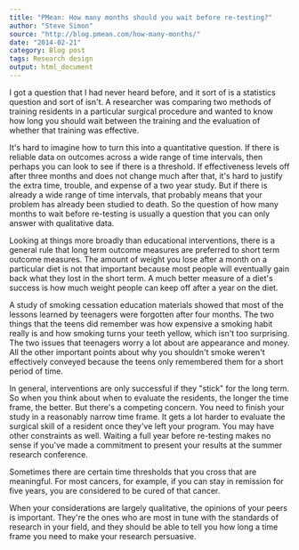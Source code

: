 ```yaml
---
title: "PMean: How many months should you wait before re-testing?"
author: "Steve Simon"
source: "http://blog.pmean.com/how-many-months/"
date: "2014-02-21"
category: Blog post
tags: Research design
output: html_document
---
```


I got a question that I had never heard before, and it sort of is a
statistics question and sort of isn't. A researcher was comparing two
methods of training residents in a particular surgical procedure and
wanted to know how long you should wait between the training and the
evaluation of whether that training was effective.

<!---More--->

It's hard to imagine how to turn this into a quantitative question. If
there is reliable data on outcomes across a wide range of time
intervals, then perhaps you can look to see if there is a threshold. If
effectiveness levels off after three months and does not change much
after that, it's hard to justify the extra time, trouble, and expense of
a two year study. But if there is already a wide range of time
intervals, that probably means that your problem has already been
studied to death. So the question of how many months to wait before
re-testing is usually a question that you can only answer with
qualitative data.

Looking at things more broadly than educational interventions, there is
a general rule that long term outcome measures are preferred to short
term outcome measures. The amount of weight you lose after a month on a
particular diet is not that important because most people will
eventually gain back what they lost in the short term. A much better
measure of a diet's success is how much weight people can keep off after
a year on the diet.

A study of smoking cessation education materials showed that most of the
lessons learned by teenagers were forgotten after four months. The two
things that the teens did remember was how expensive a smoking habit
really is and how smoking turns your teeth yellow, which isn't too
surprising. The two issues that teenagers worry a lot about are
appearance and money. All the other important points about why you
shouldn't smoke weren't effectively conveyed because the teens only
remembered them for a short period of time.

In general, interventions are only successful if they "stick" for the
long term. So when you think about when to evaluate the residents, the
longer the time frame, the better. But there's a competing concern. You
need to finish your study in a reasonably narrow time frame. It gets a
lot harder to evaluate the surgical skill of a resident once they've
left your program. You may have other constraints as well. Waiting a
full year before re-testing makes no sense if you've made a commitment
to present your results at the summer research conference.

Sometimes there are certain time thresholds that you cross that are
meaningful. For most cancers, for example, if you can stay in remission
for five years, you are considered to be cured of that cancer.

When your considerations are largely qualitative, the opinions of your
peers is important. They're the ones who are most in tune with the
standards of research in your field, and they should be able to tell you
how long a time frame you need to make your research persuasive.


